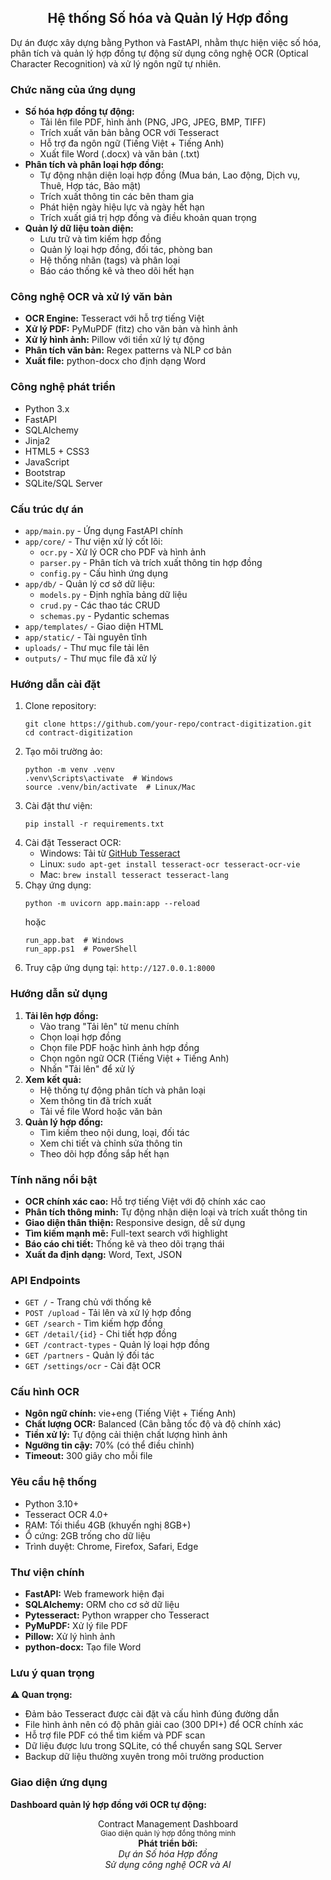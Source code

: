 <!DOCTYPE html>
<html lang="vi">
<head>
    <meta charset="UTF-8">
    <meta name="viewport" content="width=device-width, initial-scale=1.0">
</head>
<body>
    <h2 align="center">Hệ thống Số hóa và Quản lý Hợp đồng</h2>
    <p>
        Dự án được xây dựng bằng Python và FastAPI, nhằm thực hiện việc số hóa, phân tích và quản lý hợp đồng tự động sử dụng công nghệ OCR (Optical Character Recognition) và xử lý ngôn ngữ tự nhiên.
    </p>
    <h3>Chức năng của ứng dụng</h3>
    <ul>
      <li><strong>Số hóa hợp đồng tự động:</strong>
        <ul>
          <li>Tải lên file PDF, hình ảnh (PNG, JPG, JPEG, BMP, TIFF)</li>
          <li>Trích xuất văn bản bằng OCR với Tesseract</li>
          <li>Hỗ trợ đa ngôn ngữ (Tiếng Việt + Tiếng Anh)</li>
          <li>Xuất file Word (.docx) và văn bản (.txt)</li>
        </ul>
      </li>
      <li><strong>Phân tích và phân loại hợp đồng:</strong>
        <ul>
          <li>Tự động nhận diện loại hợp đồng (Mua bán, Lao động, Dịch vụ, Thuê, Hợp tác, Bảo mật)</li>
          <li>Trích xuất thông tin các bên tham gia</li>
          <li>Phát hiện ngày hiệu lực và ngày hết hạn</li>
          <li>Trích xuất giá trị hợp đồng và điều khoản quan trọng</li>
        </ul>
      </li>
      <li><strong>Quản lý dữ liệu toàn diện:</strong>
        <ul>
          <li>Lưu trữ và tìm kiếm hợp đồng</li>
          <li>Quản lý loại hợp đồng, đối tác, phòng ban</li>
          <li>Hệ thống nhãn (tags) và phân loại</li>
          <li>Báo cáo thống kê và theo dõi hết hạn</li>
        </ul>
      </li>
    </ul>
    <h3>Công nghệ OCR và xử lý văn bản</h3>
    <ul>
      <li><strong>OCR Engine:</strong> Tesseract với hỗ trợ tiếng Việt</li>
      <li><strong>Xử lý PDF:</strong> PyMuPDF (fitz) cho văn bản và hình ảnh</li>
      <li><strong>Xử lý hình ảnh:</strong> Pillow với tiền xử lý tự động</li>
      <li><strong>Phân tích văn bản:</strong> Regex patterns và NLP cơ bản</li>
      <li><strong>Xuất file:</strong> python-docx cho định dạng Word</li>
    </ul>
    <h3>Công nghệ phát triển</h3>
    <ul>
      <li>Python 3.x</li>
      <li>FastAPI</li>
      <li>SQLAlchemy</li>
      <li>Jinja2</li>
      <li>HTML5 + CSS3</li>
      <li>JavaScript</li>
      <li>Bootstrap</li>
      <li>SQLite/SQL Server</li>
    </ul>
    <h3>Cấu trúc dự án</h3>
    <ul>
      <li><code>app/main.py</code> - Ứng dụng FastAPI chính</li>
      <li><code>app/core/</code> - Thư viện xử lý cốt lõi:
        <ul>
          <li><code>ocr.py</code> - Xử lý OCR cho PDF và hình ảnh</li>
          <li><code>parser.py</code> - Phân tích và trích xuất thông tin hợp đồng</li>
          <li><code>config.py</code> - Cấu hình ứng dụng</li>
        </ul>
      </li>
      <li><code>app/db/</code> - Quản lý cơ sở dữ liệu:
        <ul>
          <li><code>models.py</code> - Định nghĩa bảng dữ liệu</li>
          <li><code>crud.py</code> - Các thao tác CRUD</li>
          <li><code>schemas.py</code> - Pydantic schemas</li>
        </ul>
      </li>
      <li><code>app/templates/</code> - Giao diện HTML</li>
      <li><code>app/static/</code> - Tài nguyên tĩnh</li>
      <li><code>uploads/</code> - Thư mục file tải lên</li>
      <li><code>outputs/</code> - Thư mục file đã xử lý</li>
    </ul>
    <h3>Hướng dẫn cài đặt</h3>
    <ol>
      <li>Clone repository:
        <pre><code>git clone https://github.com/your-repo/contract-digitization.git
cd contract-digitization</code></pre>
      </li>
      <li>Tạo môi trường ảo:
        <pre><code>python -m venv .venv
.venv\Scripts\activate  # Windows
source .venv/bin/activate  # Linux/Mac</code></pre>
      </li>
      <li>Cài đặt thư viện:
        <pre><code>pip install -r requirements.txt</code></pre>
      </li>
      <li>Cài đặt Tesseract OCR:
        <ul>
          <li>Windows: Tải từ <a href="https://github.com/UB-Mannheim/tesseract/wiki" target="_blank">GitHub Tesseract</a></li>
          <li>Linux: <code>sudo apt-get install tesseract-ocr tesseract-ocr-vie</code></li>
          <li>Mac: <code>brew install tesseract tesseract-lang</code></li>
        </ul>
      </li>
      <li>Chạy ứng dụng:
        <pre><code>python -m uvicorn app.main:app --reload</code></pre>
        hoặc
        <pre><code>run_app.bat  # Windows
run_app.ps1  # PowerShell</code></pre>
      </li>
      <li>Truy cập ứng dụng tại: <code>http://127.0.0.1:8000</code></li>
    </ol>
    <h3>Hướng dẫn sử dụng</h3>
    <ol>
      <li><strong>Tải lên hợp đồng:</strong>
        <ul>
          <li>Vào trang "Tải lên" từ menu chính</li>
          <li>Chọn loại hợp đồng</li>
          <li>Chọn file PDF hoặc hình ảnh hợp đồng</li>
          <li>Chọn ngôn ngữ OCR (Tiếng Việt + Tiếng Anh)</li>
          <li>Nhấn "Tải lên" để xử lý</li>
        </ul>
      </li>
      <li><strong>Xem kết quả:</strong>
        <ul>
          <li>Hệ thống tự động phân tích và phân loại</li>
          <li>Xem thông tin đã trích xuất</li>
          <li>Tải về file Word hoặc văn bản</li>
        </ul>
      </li>
      <li><strong>Quản lý hợp đồng:</strong>
        <ul>
          <li>Tìm kiếm theo nội dung, loại, đối tác</li>
          <li>Xem chi tiết và chỉnh sửa thông tin</li>
          <li>Theo dõi hợp đồng sắp hết hạn</li>
        </ul>
      </li>
    </ol>
    <h3>Tính năng nổi bật</h3>
    <ul>
      <li><strong>OCR chính xác cao:</strong> Hỗ trợ tiếng Việt với độ chính xác cao</li>
      <li><strong>Phân tích thông minh:</strong> Tự động nhận diện loại và trích xuất thông tin</li>
      <li><strong>Giao diện thân thiện:</strong> Responsive design, dễ sử dụng</li>
      <li><strong>Tìm kiếm mạnh mẽ:</strong> Full-text search với highlight</li>
      <li><strong>Báo cáo chi tiết:</strong> Thống kê và theo dõi trạng thái</li>
      <li><strong>Xuất đa định dạng:</strong> Word, Text, JSON</li>
    </ul>
    <h3>API Endpoints</h3>
    <ul>
      <li><code>GET /</code> - Trang chủ với thống kê</li>
      <li><code>POST /upload</code> - Tải lên và xử lý hợp đồng</li>
      <li><code>GET /search</code> - Tìm kiếm hợp đồng</li>
      <li><code>GET /detail/{id}</code> - Chi tiết hợp đồng</li>
      <li><code>GET /contract-types</code> - Quản lý loại hợp đồng</li>
      <li><code>GET /partners</code> - Quản lý đối tác</li>
      <li><code>GET /settings/ocr</code> - Cài đặt OCR</li>
    </ul>
    <h3>Cấu hình OCR</h3>
    <ul>
      <li><strong>Ngôn ngữ chính:</strong> vie+eng (Tiếng Việt + Tiếng Anh)</li>
      <li><strong>Chất lượng OCR:</strong> Balanced (Cân bằng tốc độ và độ chính xác)</li>
      <li><strong>Tiền xử lý:</strong> Tự động cải thiện chất lượng hình ảnh</li>
      <li><strong>Ngưỡng tin cậy:</strong> 70% (có thể điều chỉnh)</li>
      <li><strong>Timeout:</strong> 300 giây cho mỗi file</li>
    </ul>
    <h3>Yêu cầu hệ thống</h3>
    <ul>
      <li>Python 3.10+</li>
      <li>Tesseract OCR 4.0+</li>
      <li>RAM: Tối thiểu 4GB (khuyến nghị 8GB+)</li>
      <li>Ổ cứng: 2GB trống cho dữ liệu</li>
      <li>Trình duyệt: Chrome, Firefox, Safari, Edge</li>
    </ul>
    <h3>Thư viện chính</h3>
    <ul>
      <li><strong>FastAPI:</strong> Web framework hiện đại</li>
      <li><strong>SQLAlchemy:</strong> ORM cho cơ sở dữ liệu</li>
      <li><strong>Pytesseract:</strong> Python wrapper cho Tesseract</li>
      <li><strong>PyMuPDF:</strong> Xử lý file PDF</li>
      <li><strong>Pillow:</strong> Xử lý hình ảnh</li>
      <li><strong>python-docx:</strong> Tạo file Word</li>
    </ul>
    <h3>Lưu ý quan trọng</h3>
    <p><strong>⚠️ Quan trọng:</strong></p>
    <ul>
      <li>Đảm bảo Tesseract được cài đặt và cấu hình đúng đường dẫn</li>
      <li>File hình ảnh nên có độ phân giải cao (300 DPI+) để OCR chính xác</li>
      <li>Hỗ trợ file PDF có thể tìm kiếm và PDF scan</li>
      <li>Dữ liệu được lưu trong SQLite, có thể chuyển sang SQL Server</li>
      <li>Backup dữ liệu thường xuyên trong môi trường production</li>
    </ul>
    <h3>Giao diện ứng dụng</h3>
    <p><strong>Dashboard quản lý hợp đồng với OCR tự động:</strong></p>
    <div align="center">
      Contract Management Dashboard<br>
      <small>Giao diện quản lý hợp đồng thông minh</small>
    </div>
    <div align="center">
      <strong>Phát triển bởi:</strong><br>
      <em>Dự án Số hóa Hợp đồng</em><br>
      <em>Sử dụng công nghệ OCR và AI</em>
    </div>
</body>
</html>
